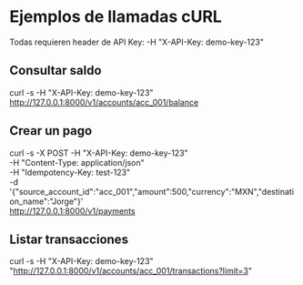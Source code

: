 # Ejemplos de llamadas cURL

Todas requieren header de API Key:
-H "X-API-Key: demo-key-123"

## Consultar saldo
curl -s -H "X-API-Key: demo-key-123" \
http://127.0.0.1:8000/v1/accounts/acc_001/balance

## Crear un pago
curl -s -X POST -H "X-API-Key: demo-key-123" \
-H "Content-Type: application/json" \
-H "Idempotency-Key: test-123" \
-d '{"source_account_id":"acc_001","amount":500,"currency":"MXN","destination_name":"Jorge"}' \
http://127.0.0.1:8000/v1/payments

## Listar transacciones
curl -s -H "X-API-Key: demo-key-123" \
"http://127.0.0.1:8000/v1/accounts/acc_001/transactions?limit=3"


